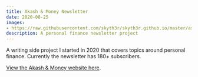 ```yaml
---
title: Akash & Money Newsletter
date: 2020-08-25
images:
- https://raw.githubusercontent.com/skyth3r/skyth3r.github.io/master/assets/portfolio-images/akash-and-money.png
description: A personal finance newsletter project
---
```


A writing side project I started in 2020 that covers topics around personal finance. Currently the newsletter has 180+ subscribers.

[View the Akash & Money website here](https://akashandmoney.com/).




